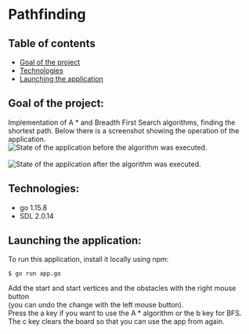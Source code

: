 # Pathfinding
## Table of contents
* [Goal of the project](#goal-of-the-project)
* [Technologies](#technologies)
* [Launching the application](#launching-the-application)
## Goal of the project:
Implementation of A * and Breadth First Search algorithms, finding the shortest path.
Below there is a screenshot showing the operation of the application.<br>
![State of the application before the algorithm was executed.](./results/before.png) <br><br>
![State of the application after the algorithm was executed.](./results/after.png)
## Technologies:
* go 1.15.8<br>
* SDL 2.0.14<br>
## Launching the application:
To run this application, install it locally using npm:<br>
```
$ go run app.go
```
Add the start and start vertices and the obstacles with the right mouse button<br>
(you can undo the change with the left mouse button).<br>
Press the a key if you want to use the A * algorithm or the b key for BFS.<br>
The c key clears the board so that you can use the app from again.

